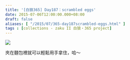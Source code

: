 ```yaml
---
title: '[白狼365] Day187：scrambled eggs'
date: 2015-07-06T12:00:00.000+08:00
draft: false
aliases: [ "/2015/07/365-day187scrambled-eggs.html" ]
tags : [collections - zaku II 白狼・365 project]
---
```


[![](https://farm1.staticflickr.com/275/19376832006_f251b2512e_z.jpg)](https://farm1.staticflickr.com/275/19376832006_f251b2512e_z.jpg)

夾在麵包裡就可以輕鬆用手拿住，哈～